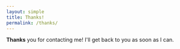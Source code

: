 ```yaml
---
layout: simple
title: Thanks!
permalink: /thanks/
---
```


**Thanks** you for contacting me! I'll get back to you as soon as I can.
